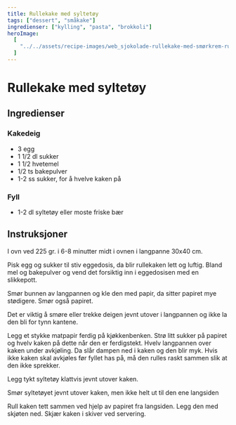 ```yaml
---
title: Rullekake med syltetøy
tags: ["dessert", "småkake"]
ingredienser: ["kylling", "pasta", "brokkoli"]
heroImage:
  [
    "../../assets/recipe-images/web_sjokolade-rullekake-med-smørkrem-rullekake-med-syltetøy.jpg",
  ]
---
```


# Rullekake med syltetøy

## Ingredienser

### Kakedeig

- 3 egg
- 1 1/2 dl sukker
- 1 1/2 hvetemel
- 1/2 ts bakepulver
- 1-2 ss sukker, for å hvelve kaken på

### Fyll

- 1-2 dl syltetøy eller moste friske bær

## Instruksjoner

I ovn ved 225 gr. i 6-8 minutter midt i ovnen i langpanne 30x40 cm.

Pisk egg og sukker til stiv eggedosis, da blir rullekaken lett og luftig. Bland mel og bakepulver og vend det forsiktig inn i eggedosisen med en slikkepott.

Smør bunnen av langpannen og kle den med papir, da sitter papiret mye stødigere. Smør også papiret.

Det er viktig å smøre eller trekke deigen jevnt utover i langpannen og ikke la den bli for tynn kantene.

Legg et stykke matpapir ferdig på kjøkkenbenken. Strø litt sukker på papiret og hvelv kaken på dette når den er ferdigstekt. Hvelv langpannen over kaken under avkjøling. Da slår dampen ned i kaken og den blir myk. Hvis ikke kaken skal avkjøles før fyllet has på, må den rulles raskt sammen slik at den ikke sprekker.

Legg tykt syltetøy klattvis jevnt utover kaken.

Smør syltetøyet jevnt utover kaken, men ikke helt ut til den ene langsiden

Rull kaken tett sammen ved hjelp av papiret fra langsiden. Legg den med skjøten ned. Skjær kaken i skiver ved servering.
